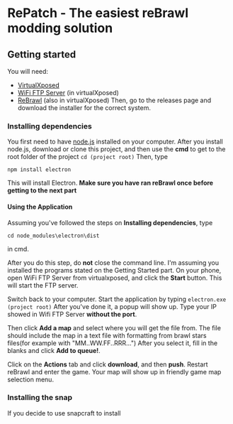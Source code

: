 # RePatch - The easiest reBrawl modding solution
## Getting started
You will need:
 - [VirtualXposed](https://github.com/android-hacker/VirtualXposed)
 - [WiFi FTP Server](https://play.google.com/store/apps/details?id=com.medhaapps.wififtpserver) (in virtualXposed)
 - [ReBrawl](https://rebrawl.gg/) (also in virtualXposed)
Then, go to the releases page and download the installer for the correct system.
### Installing dependencies
You first need to have [node.js](https://nodejs.org/en/download/) installed on your computer.
After you install node.js, download or clone this project, and then use the **cmd** to get to the root folder of the project
```cd (project root)```
Then, type 
```
npm install electron
```
This will install Electron. 
**Make sure you have ran reBrawl once before getting to the next part**
#### Using the Application
Assuming you've followed the steps on **Installing dependencies**, type
```
cd node_modules\electron\dist
```
in cmd.

After you do this step, do **not** close the command line. I'm assuming you installed the programs stated on the Getting Started part.
On your phone, open WiFi FTP Server from virtualxposed, and click the **Start** button. This will start the FTP server. 

Switch back to your computer. Start the application by typing ```electron.exe (project root)```
After you've done it, a popup will show up. Type your IP showed in Wifi FTP Server **without the port**. 

Then click **Add a map** and select where you will get the file from. The file should include the map in a text file with formatting from brawl stars files(for example with "MM..WW.FF..RRR...")
After you select it, fill in the blanks and click **Add to queue!**.

Click on the **Actions** tab and click **download**, and then **push**. Restart reBrawl and enter the game. Your map will show up in friendly game map selection menu.

### Installing the snap
If you decide to use snapcraft to install

